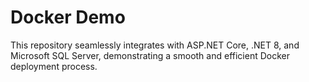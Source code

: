 # Docker Demo

This repository seamlessly integrates with ASP.NET Core, .NET 8, and Microsoft SQL Server, demonstrating a smooth and efficient Docker deployment process.
